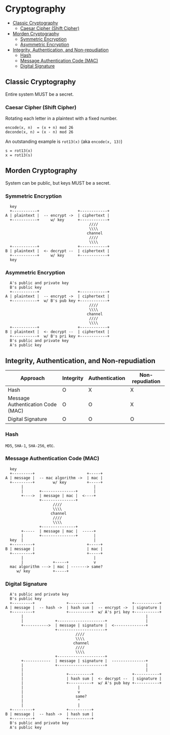 # Cryptography

- [Classic Cryptography](#classic-cryptography)
    - [Caesar Cipher (Shift Cipher)](#caesar-cipher-shift-cipher)
- [Morden Cryptography](#morden-cryptography)
    - [Symmetric Encryption](#symmetric-encryption)
    - [Asymmetric Encryption](#asymmetric-encryption)
- [Integrity, Authentication, and Non-repudiation](#integrity-authentication-and-non-repudiation)
    - [Hash](#hash)
    - [Message Authentication Code (MAC)](#message-authentication-code-mac)
    - [Digital Signature](#digital-signature)

## Classic Cryptography

Entire system MUST be a secret.

### Caesar Cipher (Shift Cipher)

Rotating each letter in a plaintext with a fixed number.

```
encode(x, n)  = (x + n) mod 26
deconde(x, n) = (x - n) mod 26
```

An outstanding example is `rot13(x)` (aka `encode(x, 13)`)

```
s = rot13(x)
x = rot13(s)
```

## Morden Cryptography

System can be public, but keys MUST be a secret.

### Symmetric Encryption

```
  key
  +-----------+                 +------------+
A | plaintext |  -- encrypt ->  | ciphertext |
  +-----------+     w/ key      +------------+
                                     ////
                                     \\\\
                                    channel
                                     ////
                                     \\\\
  +-----------+                 +------------+
B | plaintext |  <- decrypt --  | ciphertext |
  +-----------+     w/ key      +------------+
  key
```

### Asymmetric Encryption

```
  A's public and private key
  B's public key
  +-----------+                 +------------+
A | plaintext |  -- encrypt ->  | ciphertext |
  +-----------+  w/ B's pub key +------------+
                                     ////
                                     \\\\
                                    channel
                                     ////
                                     \\\\
  +-----------+                 +------------+
B | plaintext |  <- decrypt --  | ciphertext |
  +-----------+  w/ B's pri key +------------+
  B's public and private key
  A's public key
```

## Integrity, Authentication, and Non-repudiation

| Approach                          | Integrity | Authentication | Non-repudiation |
|-----------------------------------|-----------|----------------|-----------------|
| Hash                              | O         | X              | X               |
| Message Authentication Code (MAC) | O         | O              | X               |
| Digital Signature                 | O         | O              | O               |

### Hash

`MD5`, `SHA-1`, `SHA-256`, etc.

### Message Authentication Code (MAC)

```
  key
  +---------+                       +-----+
A | message |  -- mac algorithm ->  | mac |
  +---------+        w/ key         +-----+
       |                               |
       |       +---------------+       |
       +---->  | message | mac |  <----+
               +---------------+
                     ////
                     \\\\
                    channel
                     ////
                     \\\\
               +---------------+
       +-----  | message | mac |  -----+
       |       +---------------+       |
  key  |                               |
  +---------+                       +-----+
B | message |                       | mac |
  +---------+                       +-----+
       |                               |
       |             +-----+           v
  mac algorithm ---> | mac | -------> same?
     w/ key          +-----+
```

### Digital Signature

```
  A's public and private key
  B's public key
  +---------+              +----------+                 +-----------+
A | message |  -- hash ->  | hash sum |  -- encrypt ->  | signature |
  +---------+              +----------+  w/ A's pri key +-----------+
       |                                                      |
       |              +---------------------+                 |
       +----------->  | message | signature |  <--------------+
                      +---------------------+
                               ////
                               \\\\
                              channel
                               ////
                               \\\\
                      +---------------------+
       +------------  | message | signature |  ---------------+
       |              +---------------------+                 |
       |                                                      |
       |                   +----------+                 +-----------+
       |                   | hash sum |  <- decrypt --  | signature |
       |                   +----------+  w/ A's pub key +-----------+
       |                        |
       |                        v
       |                       same?
       |                        ^
       |                        |
  +---------+              +----------+
B | message |  -- hash ->  | hash sum |
  +---------+              +----------+
  B's public and private key
  A's public key
```
